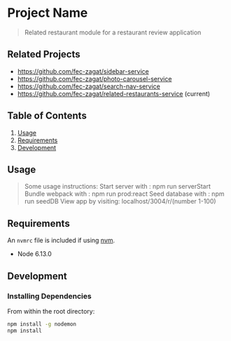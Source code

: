 # Project Name

> Related restaurant module for a restaurant review application

## Related Projects

  - https://github.com/fec-zagat/sidebar-service
  - https://github.com/fec-zagat/photo-carousel-service
  - https://github.com/fec-zagat/search-nav-service
  - https://github.com/fec-zagat/related-restaurants-service (current)

## Table of Contents

1. [Usage](#Usage)
1. [Requirements](#requirements)
1. [Development](#development)

## Usage

> Some usage instructions:
Start server with : npm run serverStart
Bundle webpack with : npm run prod:react
Seed database with : npm run seedDB
View app by visiting: localhost/3004/r/(number 1-100)

## Requirements

An `nvmrc` file is included if using [nvm](https://github.com/creationix/nvm).

- Node 6.13.0

## Development

### Installing Dependencies

From within the root directory:

```sh
npm install -g nodemon
npm install
```

